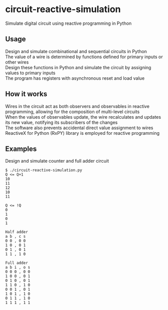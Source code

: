 # circuit-reactive-simulation

Simulate digital circuit using reactive programming in Python

## Usage

Design and simulate combinational and sequential circuits in Python  
The value of a wire is determined by functions defined for primary inputs or other wires  
Design these functions in Python and simulate the circuit by assigning values to primary inputs  
The program has registers with asynchronous reset and load value

## How it works

Wires in the circuit act as both observers and observables in reactive programming, allowing for the composition of multi-level circuits  
When the values of observables update, the wire recalculates and updates its new value, notifying its subscribers of the changes  
The software also prevents accidental direct value assignment to wires  
ReactiveX for Python (RxPY) library is employed for reactive programming  

## Examples

Design and simulate counter and full adder circuit

```
$ ./circuit-reactive-simulation.py
Q <= Q+1
10
11
12
10
11

Q <= !Q
0
1
0
1

Half adder
a b , c s
0 0 , 0 0
1 0 , 0 1
0 1 , 0 1
1 1 , 1 0

Full adder
a b i , o s
0 0 0 , 0 0
1 0 0 , 0 1
0 1 0 , 0 1
1 1 0 , 1 0
0 0 1 , 0 1
1 0 1 , 1 0
0 1 1 , 1 0
1 1 1 , 1 1
```